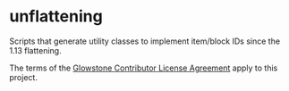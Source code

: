 # unflattening

Scripts that generate utility classes to implement item/block IDs since the 1.13 flattening.

The terms of the [Glowstone Contributor License Agreement](https://glowstone.net/cla) apply to this project.
